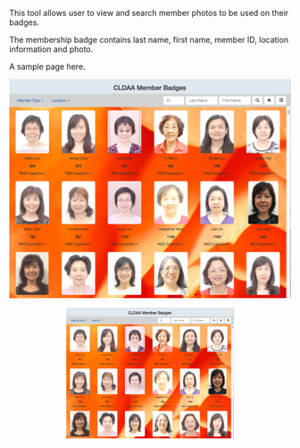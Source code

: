 This tool allows user to view and search member photos to be used on their badges.

The membership badge contains last name, first name, member ID, location
information and photo.

A sample page here.

![Screenshot](sample-screen.png)

<p align="center">
    <img src="sample-screen.png" width="300">
</p>